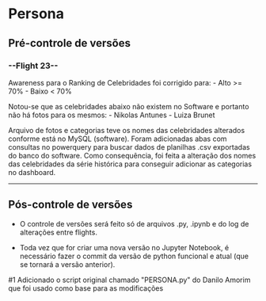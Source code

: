 <h1>Persona</h1>
<h2>Pré-controle de versões</h2>

<h3>--Flight 23--</h3>

Awareness para o Ranking de Celebridades foi corrigido para:
	- Alto >= 70%
	- Baixo < 70%

Notou-se que as celebridades abaixo não existem no Software e portanto não há fotos para os mesmos:
	- Nikolas Antunes
	- Luiza Brunet

Arquivo de fotos e categorias teve os nomes das celebridades alterados conforme está no MySQL (software).
Foram adicionadas abas com consultas no powerquery para buscar dados de planilhas .csv exportadas do banco do software.
Como consequência, foi feita a alteração dos nomes das celebridades da série histórica para conseguir adicionar as categorias no dashboard.

---
<h2>Pós-controle de versões</h2>

* O controle de versões será feito só de arquivos .py, .ipynb e do log de alterações entre flights.

* Toda vez que for criar uma nova versão no Jupyter Notebook, é necessário fazer o commit da versão de python funcional e atual (que se tornará a versão anterior).

#1 Adicionado o script original chamado "PERSONA.py" do Danilo Amorim que foi usado como base para as modificações
